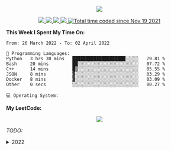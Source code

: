 <!--
**chenjiyan2001/chenjiyan2001** is a ✨ _special_ ✨ repository because its `README.md` (this file) appears on your GitHub profile.

Here are some ideas to get you started:

- 🔭 I’m currently working on ...
- 🌱 I’m currently learning ...
- 👯 I’m looking to collaborate on ...
- 🤔 I’m looking for help with ...
- 💬 Ask me about ...
- 📫 How to reach me: ...
- 😄 Pronouns: ...
- ⚡ Fun fact: ...
-->

<p align="center">
  <a href="https://github.com/chenjiyan2001" class="rich-diff-level-one">
    <img src="https://github-readme-stats.vercel.app/api?username=chenjiyan2001&show_icons=true&theme=onedark">
  </a>
</p>

<p align="center">
  <a href="https://github.com/chenjiyan2001">
    <img src="https://badges.pufler.dev/visits/chenjiyan2001/chenjiyan2001?style=flat-square&color=black&logo=github">
  </a>
  <a href="https://github.com/chenjiyan2001">
    <img src="https://badges.pufler.dev/years/chenjiyan2001?style=flat-square&color=black&logo=github">
  </a>
  <a href="https://github.com/chenjiyan2001?tab=repositories">
    <img src="https://badges.pufler.dev/repos/chenjiyan2001?style=flat-square&color=black&logo=github">
  </a>
  <a href="https://github.com/chenjiyan2001">
    <img src="https://badges.pufler.dev/commits/monthly/chenjiyan2001?style=flat-square&color=black&logo=github">
  </a>
  <a href="https://wakatime.com/@8d643437-66da-4afa-bfae-3b4a5bb9b1c7">
    <img src="https://wakatime.com/badge/user/8d643437-66da-4afa-bfae-3b4a5bb9b1c7.svg" alt="Total time coded since Nov 19 2021" />
  </a>
</p>

**This Week I Spent My Time On:**
<!--START_SECTION:waka-->

```text
From: 26 March 2022 - To: 02 April 2022

💬 Programming Languages: 
Python   3 hrs 30 mins   ████████████████████░░░░░   79.81 %
Bash     20 mins         ██░░░░░░░░░░░░░░░░░░░░░░░   07.72 %
C++      14 mins         █▒░░░░░░░░░░░░░░░░░░░░░░░   05.55 %
JSON     8 mins          ▓░░░░░░░░░░░░░░░░░░░░░░░░   03.29 %
Docker   8 mins          ▓░░░░░░░░░░░░░░░░░░░░░░░░   03.09 %
Other    0 secs          ░░░░░░░░░░░░░░░░░░░░░░░░░   00.27 %

💻 Operating System: 
```

<!--END_SECTION:waka-->

**My LeetCode:**   
<p align="center">
   <img src="https://stats.justsong.cn/api/leetcode?username=Maybe_one_day&cn=true">
</p>

**TODO*:*
<details>
<summary>2022</summary>
  <details>
  <summary>04</summary>
    -[] [学习fun-rec项目](https://github.com/datawhalechina/fun-rec)
    -[] 动态规划入门
  </details>
</details>
